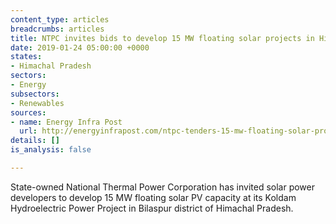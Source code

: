 ```yaml
---
content_type: articles
breadcrumbs: articles
title: NTPC invites bids to develop 15 MW floating solar projects in Himachal Pradesh
date: 2019-01-24 05:00:00 +0000
states:
- Himachal Pradesh
sectors:
- Energy
subsectors:
- Renewables
sources:
- name: Energy Infra Post
  url: http://energyinfrapost.com/ntpc-tenders-15-mw-floating-solar-project-himachal-pradesh/
details: []
is_analysis: false

---
```

State-owned National Thermal Power Corporation has invited solar power developers to develop 15 MW floating solar PV capacity at its Koldam Hydroelectric Power Project in Bilaspur district of Himachal Pradesh.